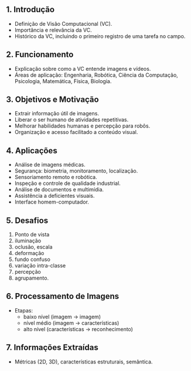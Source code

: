 ## 1. Introdução
- Definição de Visão Computacional (VC).
- Importância e relevância da VC.
- Histórico da VC, incluindo o primeiro registro de uma tarefa no campo.

## 2. Funcionamento
- Explicação sobre como a VC entende imagens e vídeos.
- Áreas de aplicação: Engenharia, Robótica, Ciência da Computação, Psicologia, Matemática, Física, Biologia.

## 3. Objetivos e Motivação
- Extrair informação útil de imagens.
- Liberar o ser humano de atividades repetitivas.
- Melhorar habilidades humanas e percepção para robôs.
- Organização e acesso facilitado a conteúdo visual.

## 4. Aplicações
- Análise de imagens médicas.
- Segurança: biometria, monitoramento, localização.
- Sensoriamento remoto e robótica.
- Inspeção e controle de qualidade industrial.
- Análise de documentos e multimídia.
- Assistência a deficientes visuais.
- Interface homem-computador.

## 5. Desafios
1. Ponto de vista
2. iluminação 
3. oclusão, escala
4. deformação
5. fundo confuso
6. variação intra-classe
7. percepção
8. agrupamento.

## 6. Processamento de Imagens
- Etapas: 
    - baixo nível (imagem -> imagem)
    - nível médio (imagem -> características)
    - alto nível (características -> reconhecimento)

## 7. Informações Extraídas
- Métricas (2D, 3D), características estruturais, semântica.
